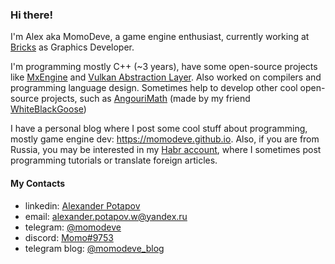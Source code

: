 ### Hi there!

I'm Alex aka MomoDeve, a game engine enthusiast, currently working at [Bricks](https://www.linkedin.com/company/the-bricks-inc/) as Graphics Developer.

I'm programming mostly C++ (~3 years), have some open-source projects like [MxEngine](https://github.com/asc-community/MxEngine) and [Vulkan Abstraction Layer](https://github.com/vkdev-team/VulkanAbstractionLayer). Also worked on compilers and programming language design. Sometimes help to develop other cool open-source projects, such as [AngouriMath](https://github.com/asc-community/AngouriMath) (made by my friend [WhiteBlackGoose](https://github.com/WhiteBlackGoose))

I have a personal blog where I post some cool stuff about programming, mostly game engine dev: https://momodeve.github.io. Also, if you are from Russia, you may be interested in my [Habr account](https://habr.com/ru/users/momodev/posts/), where I sometimes post programming tutorials or translate foreign articles.

#### My Contacts
- linkedin: [Alexander Potapov](https://www.linkedin.com/in/alexander-potapov)
- email: alexander.potapov.w@yandex.ru
- telegram: [@momodeve](https://t.me/momodeve)
- discord: [Momo#9753](https://discord.com)
- telegram blog: [@momodeve_blog](https://t.me/momodeve_blog)
